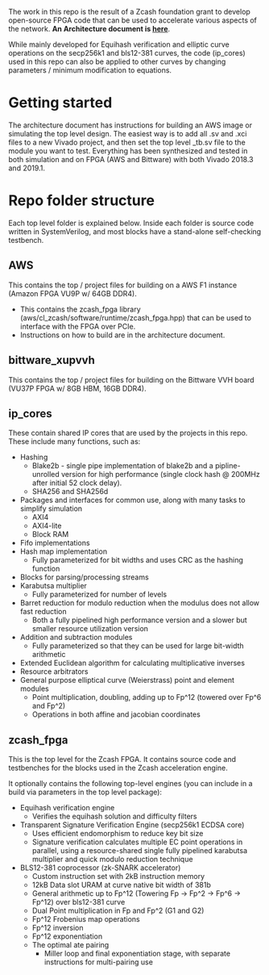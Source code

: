 The work in this repo is the result of a Zcash foundation grant to develop open-source FPGA code that can be used to accelerate various aspects of the network.
**An Architecture document is [here](zcash_fpga_design_doc_v1.3.pdf)**.

While mainly developed for Equihash verification and elliptic curve operations on the secp256k1 and bls12-381 curves, the code (ip_cores) used in this repo can also be applied to other curves by
changing parameters / minimum modification to equations.

# Getting started

The architecture document has instructions for building an AWS image or simulating the top level design. The easiest way is to add all .sv and .xci files to a new Vivado project,
and then set the top level _tb.sv file to the module you want to test. Everything has been synthesized and tested in both simulation and on FPGA (AWS and Bittware) with both Vivado 2018.3 and 2019.1.

# Repo folder structure

Each top level folder is explained below. Inside each folder is source code written in SystemVerilog, and most blocks have a stand-alone self-checking testbench.

## AWS

This contains the top / project files for building on a AWS F1 instance (Amazon FPGA VU9P w/ 64GB DDR4).

* This contains the zcash_fpga library (aws/cl_zcash/software/runtime/zcash_fpga.hpp) that can be used to interface with the FPGA over PCIe.
* Instructions on how to build are in the architecture document.

## bittware_xupvvh

This contains the top / project files for building on the Bittware VVH board (VU37P FPGA w/ 8GB HBM, 16GB DDR4).

## ip_cores

These contain shared IP cores that are used by the projects in this repo. These include many functions, such as:

* Hashing
  - Blake2b - single pipe implementation of blake2b and a pipline-unrolled version for high performance (single clock hash @ 200MHz after initial 52 clock delay).
  - SHA256 and SHA256d
* Packages and interfaces for common use, along with many tasks to simplify simulation
  - AXI4
  - AXI4-lite
  - Block RAM
* Fifo implementations
* Hash map implementation
  - Fully parameterized for bit widths and uses CRC as the hashing function
* Blocks for parsing/processing streams
* Karabutsa multiplier
  - Fully parameterized for number of levels
* Barret reduction for modulo reduction when the modulus does not allow fast reduction
  - Both a fully pipelined high performance version and a slower but smaller resource utilization version
* Addition and subtraction modules
  - Fully parameterized so that they can be used for large bit-width arithmetic
* Extended Euclidean algorithm for calculating multiplicative inverses
* Resource arbitrators
* General purpose elliptical curve (Weierstrass) point and element modules
  - Point multiplication, doubling, adding up to Fp^12 (towered over Fp^6 and Fp^2)
  - Operations in both affine and jacobian coordinates

## zcash_fpga

This is the top level for the Zcash FPGA. It contains source code and testbenches for the blocks used in the Zcash acceleration engine.

It optionally contains the following top-level engines (you can include in a build via parameters in the top level package):
* Equihash verification engine
  - Verifies the equihash solution and difficulty filters
* Transparent Signature Verification Engine (secp256k1 ECDSA core)
  - Uses efficient endomorphism to reduce key bit size
  - Signature verification calculates multiple EC point operations in parallel, using a resource-shared single fully pipelined karabutsa multiplier and quick modulo reduction technique
* BLS12-381 coprocessor (zk-SNARK accelerator)
  - Custom instruction set with 2kB instruction memory
  - 12kB Data slot URAM at curve native bit width of 381b
  - General arithmetic up to Fp^12 (Towering Fp -> Fp^2 -> Fp^6 -> Fp^12) over bls12-381 curve
  - Dual Point multiplication in Fp and Fp^2 (G1 and G2)
  - Fp^12 Frobenius map operations
  - Fp^12 inversion
  - Fp^12 exponentiation
  - The optimal ate pairing
    - Miller loop and final exponentiation stage, with separate instructions for multi-pairing use
